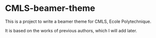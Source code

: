 CMLS-beamer-theme
=================

This is a project to write a beamer theme for CMLS, Ecole Polytechnique.

It is based on the works of previous authors, which I will add later.
